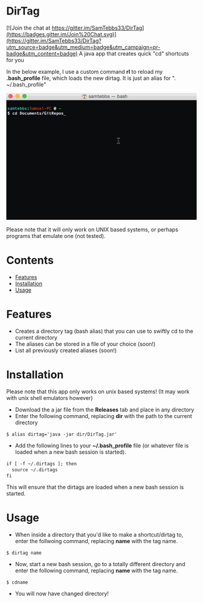 # DirTag

[![Join the chat at https://gitter.im/SamTebbs33/DirTag](https://badges.gitter.im/Join%20Chat.svg)](https://gitter.im/SamTebbs33/DirTag?utm_source=badge&utm_medium=badge&utm_campaign=pr-badge&utm_content=badge)
A java app that creates quick "cd" shortcuts for you

In the below example, I use a custom command **rl** to reload my **.bash_profile** file, which loads the new dirtag. It is just an alias for ". ~/.bash_profile"

![alt tag](https://github.com/SamTebbs33/DirTag/blob/master/example.gif)

Please note that it will only work on UNIX based systems, or perhaps programs that emulate one (not tested).

# Contents
* <a href="#Features">Features</a>
* <a href="#Installation">Installation</a>
* <a href="#Usage">Usage</a>

<a id="Features">Features
==========================
* Creates a directory tag (bash alias) that you can use to swiftly cd to the current directory
* The aliases can be stored in a file of your choice (soon!)
* List all previously created aliases (soon!)

<a id="Installation">Installation
==========================
Please note that this app only works on unix based systems! (It may work with unix shell emulators however)
* Download the a jar file from the **Releases** tab and place in any directory
* Enter the following command, replacing __dir__ with the path to the current directory

```
$ alias dirtag='java -jar dir/DirTag.jar'
```
* Add the following lines to your __~/.bash_profile__ file (or whatever file is loaded when a new bash session is started). 
```
if [ -f ~/.dirtags ]; then
  source ~/.dirtags
fi
```

This will ensure that the dirtags are loaded when a new bash session is started.

<a id="Usage">Usage
==========================
* When inside a directory that you'd like to make a shortcut/dirtag to, enter the follwoing command, replacing __name__ with the tag name.
```
$ dirtag name
```

* Now, start a new bash session, go to a totally different directory and enter the following command, replacing __name__ with the tag name.
```
$ cdname
```

* You will now have changed directory!
